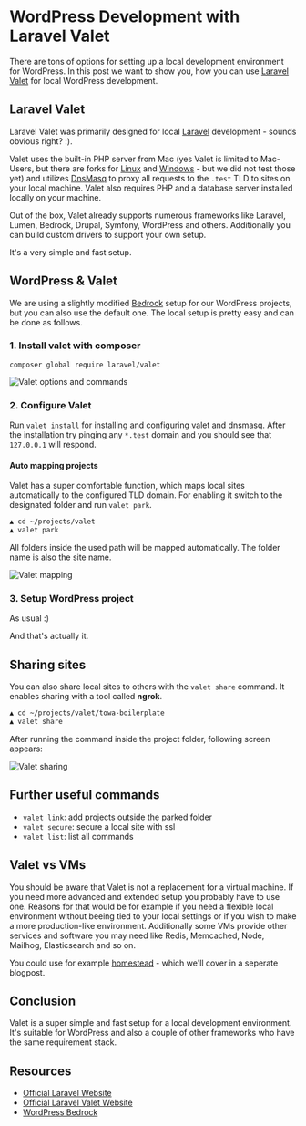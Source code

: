 # WordPress Development with Laravel Valet

There are tons of options for setting up a local development environment for WordPress. In this post we want to show you, how you can use [Laravel Valet](https://laravel.com/docs/5.7/valet) for local WordPress development.

## Laravel Valet

Laravel Valet was primarily designed for local [Laravel](https://laravel.com/) development - sounds obvious right? :).

Valet uses the built-in PHP server from Mac (yes Valet is limited to Mac-Users, but there are forks for [Linux](https://github.com/cpriego/valet-linux) and [Windows](https://github.com/cretueusebiu/valet-windows) - but we did not test those yet) and utilizes [DnsMasq](http://www.thekelleys.org.uk/dnsmasq/doc.html) to proxy all requests to the `.test` TLD to sites on your local machine. Valet also requires PHP and a database server installed locally on your machine.

Out of the box, Valet already supports numerous frameworks like Laravel, Lumen, Bedrock, Drupal, Symfony, WordPress and others. Additionally you can build custom drivers to support your own setup.

It's a very simple and fast setup.

## WordPress & Valet

We are using a slightly modified [Bedrock](https://roots.io/bedrock/) setup for our WordPress projects, but you can also use the default one. The local setup is pretty easy and can be done as follows.

### 1. Install valet with composer

`composer global require laravel/valet`

![Valet options and commands][valet]

### 2. Configure Valet

Run `valet install` for installing and configuring valet and dnsmasq. After the installation try pinging any `*.test` domain and you should see that `127.0.0.1` will respond.

#### Auto mapping projects

Valet has a super comfortable function, which maps local sites automatically to the configured TLD domain. For enabling it switch to the designated folder and run `valet park`.

```bash
▲ cd ~/projects/valet
▲ valet park
```

All folders inside the used path will be mapped automatically. The folder name is also the site name.

![Valet mapping][valet-mapping]

### 3. Setup WordPress project

As usual :)

And that's actually it.

## Sharing sites

You can also share local sites to others with the `valet share` command. It enables sharing with a tool called **ngrok**.

```bash
▲ cd ~/projects/valet/towa-boilerplate
▲ valet share
```

After running the command inside the project folder, following screen appears:

![Valet sharing][valet-sharing]

## Further useful commands

+ `valet link`: add projects outside the parked folder
+ `valet secure`: secure a local site with ssl
+ `valet list`: list all commands

## Valet vs VMs

You should be aware that Valet is not a replacement for a virtual machine. If you need more advanced and extended setup you probably have to use one. Reasons for that would be for example if you need a flexible local environment without beeing tied to your local settings or if you wish to make a more production-like environment. Additionally some VMs provide other services and software you may need like Redis, Memcached, Node, Mailhog, Elasticsearch and so on.

You could use for example [homestead](https://laravel.com/docs/5.7/homestead) - which we'll cover in a seperate blogpost.

## Conclusion

Valet is a super simple and fast setup for a local development environment. It's suitable for WordPress and also a couple of other frameworks who have the same requirement stack.

## Resources

+ [Official Laravel Website](https://laravel.com/)
+ [Official Laravel Valet Website](https://laravel.com/docs/5.7/valet)
+ [WordPress Bedrock](https://roots.io/bedrock/)

[valet]: https://github.com/towa-digital/posts/raw/master/11-25-2018-laravel-valet/valet.png "Valet options & commands"
[valet-mapping]: https://github.com/towa-digital/posts/raw/master/11-25-2018-laravel-valet/valet-mapping.png "Valet mapping"
[valet-sharing]: https://github.com/towa-digital/posts/raw/master/11-25-2018-laravel-valet/valet-sharing.png "Valet sharing"